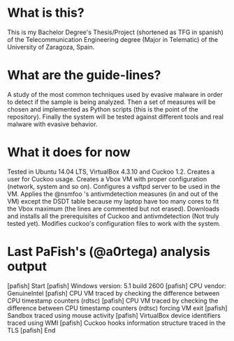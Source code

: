 # What is this?
This is my Bachelor Degree's Thesis/Project (shortened as TFG in spanish) of the Telecommunication Engineering degree (Major in Telematic) of the University of Zaragoza, Spain.

# What are the guide-lines?
A study of the most common techniques used by evasive malware in order to detect if the sample is being analyzed. Then a set of measures will be chosen and implemented as Python scripts (this is the point of the repository). Finally the system will be tested against different tools and real malware with evasive behavior.

# What it does for now
Tested in Ubuntu 14.04 LTS, VirtualBox 4.3.10 and Cuckoo 1.2.
Creates a user for Cuckoo usage.
Creates a Vbox VM with proper configuration (network, system and so on).
Configures a vsftpd server to be used in the VM.
Applies the @nsmfoo 's antivmdetection measures (in and out of the VM) except the DSDT table because my laptop have too many cores to fit the Vbox maximum (the lines are commented but not erased).
Downloads and installs all the prerequisites of Cuckoo and antivmdetection (Not truly tested yet).
Modifies cuckoo's configuration files to work with the system.

# Last PaFish's (@a0rtega) analysis output
[pafish] Start
[pafish] Windows version: 5.1 build 2600
[pafish] CPU vendor: GenuineIntel
[pafish] CPU VM traced by checking the difference between CPU timestamp counters (rdtsc)
[pafish] CPU VM traced by checking the difference between CPU timestamp counters (rdtsc) forcing VM exit
[pafish] Sandbox traced using mouse activity
[pafish] VirtualBox device identifiers traced using WMI
[pafish] Cuckoo hooks information structure traced in the TLS
[pafish] End
